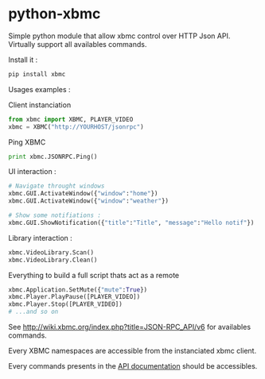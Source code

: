 python-xbmc
===========

Simple python module that allow xbmc control over HTTP Json API.
Virtually support all availables commands.

Install it :
```bash
pip install xbmc
```


Usages examples :

Client instanciation
```python
from xbmc import XBMC, PLAYER_VIDEO
xbmc = XBMC("http://YOURHOST/jsonrpc")
```
Ping XBMC
```python
print xbmc.JSONRPC.Ping()
```

UI interaction :
```python
# Navigate throught windows
xbmc.GUI.ActivateWindow({"window":"home"})
xbmc.GUI.ActivateWindow({"window":"weather"})

# Show some notifiations :
xbmc.GUI.ShowNotification({"title":"Title", "message":"Hello notif"})
```

Library interaction :
```python
xbmc.VideoLibrary.Scan()
xbmc.VideoLibrary.Clean()
```

Everything to build a full script thats act as a remote
```python
xbmc.Application.SetMute({"mute":True})
xbmc.Player.PlayPause([PLAYER_VIDEO])
xbmc.Player.Stop([PLAYER_VIDEO])
# ...and so on
```


See http://wiki.xbmc.org/index.php?title=JSON-RPC_API/v6 for availables commands.


Every XBMC namespaces are accessible from the instanciated xbmc client.

Every commands presents in the [API documentation](http://wiki.xbmc.org/index.php?title=JSON-RPC_API/v6) should be accessibles.
